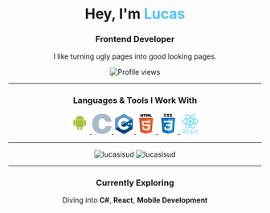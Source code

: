 <div align="center">

<h1>Hey, I'm <span style="color:#4FC3F7">Lucas</span></h1>
<h3>Frontend Developer</h3>
<p>I like turning ugly pages into good looking pages.</p>

<img src="https://komarev.com/ghpvc/?username=lucasfr&label=Profile%20Views&color=4FC3F7&style=flat-square" alt="Profile views" />

---

### Languages & Tools I Work With

<a href="https://developer.android.com" target="_blank">
  <img src="https://raw.githubusercontent.com/devicons/devicon/master/icons/android/android-original-wordmark.svg" width="40" />
</a>
<a href="https://www.cprogramming.com/" target="_blank">
  <img src="https://raw.githubusercontent.com/devicons/devicon/master/icons/c/c-original.svg" width="40" />
</a>
<a href="https://www.w3schools.com/cpp/" target="_blank">
  <img src="https://raw.githubusercontent.com/devicons/devicon/master/icons/cplusplus/cplusplus-original.svg" width="40" />
</a>
<a href="https://www.w3schools.com/html/" target="_blank">
  <img src="https://raw.githubusercontent.com/devicons/devicon/master/icons/html5/html5-original-wordmark.svg" width="40" />
</a>
<a href="https://www.w3schools.com/css/" target="_blank">
  <img src="https://raw.githubusercontent.com/devicons/devicon/master/icons/css3/css3-original-wordmark.svg" width="40" />
</a>
<a href="https://reactjs.org/" target="_blank">
  <img src="https://raw.githubusercontent.com/devicons/devicon/master/icons/react/react-original-wordmark.svg" width="40" />
</a>

---

<img src="https://github-readme-stats.vercel.app/api/top-langs?username=lucasisud&show_icons=true&locale=en&layout=compact" alt="lucasisud" />

<img src="https://github-readme-streak-stats.herokuapp.com/?user=lucasisud" alt="lucasisud" />

---

### Currently Exploring

Diving into **C#**, **React**, **Mobile Development**

</div>

